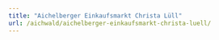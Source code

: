 ```yaml
---
title: "Aichelberger Einkaufsmarkt Christa Lüll"
url: /aichwald/aichelberger-einkaufsmarkt-christa-luell/
---
```

